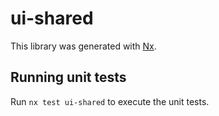 # ui-shared

This library was generated with [Nx](https://nx.dev).

## Running unit tests

Run `nx test ui-shared` to execute the unit tests.
